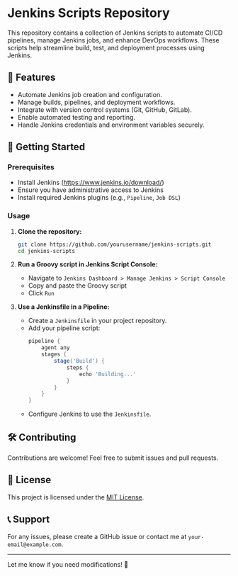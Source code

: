# Jenkins Scripts Repository

This repository contains a collection of Jenkins scripts to automate CI/CD pipelines, manage Jenkins jobs, and enhance DevOps workflows. These scripts help streamline build, test, and deployment processes using Jenkins.

## 📌 Features

- Automate Jenkins job creation and configuration.
- Manage builds, pipelines, and deployment workflows.
- Integrate with version control systems (Git, GitHub, GitLab).
- Enable automated testing and reporting.
- Handle Jenkins credentials and environment variables securely.


## 🚀 Getting Started

### Prerequisites
- Install Jenkins (https://www.jenkins.io/download/)
- Ensure you have administrative access to Jenkins
- Install required Jenkins plugins (e.g., `Pipeline`, `Job DSL`)

### Usage

1. **Clone the repository:**
   ```sh
   git clone https://github.com/yourusername/jenkins-scripts.git
   cd jenkins-scripts
   ```

2. **Run a Groovy script in Jenkins Script Console:**
   - Navigate to `Jenkins Dashboard > Manage Jenkins > Script Console`
   - Copy and paste the Groovy script
   - Click `Run`

3. **Use a Jenkinsfile in a Pipeline:**
   - Create a `Jenkinsfile` in your project repository.
   - Add your pipeline script:
     ```groovy
     pipeline {
         agent any
         stages {
             stage('Build') {
                 steps {
                     echo 'Building...'
                 }
             }
         }
     }
     ```
   - Configure Jenkins to use the `Jenkinsfile`.

## 🛠 Contributing

Contributions are welcome! Feel free to submit issues and pull requests.

## 📜 License

This project is licensed under the [MIT License](LICENSE).

## 📞 Support

For any issues, please create a GitHub issue or contact me at `your-email@example.com`.

---

Let me know if you need modifications! 🚀
